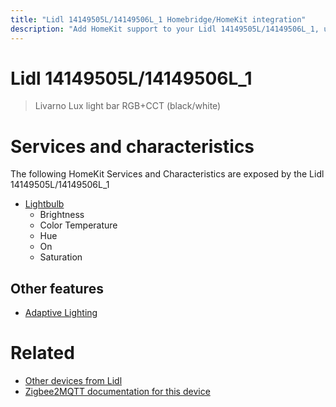 ```yaml
---
title: "Lidl 14149505L/14149506L_1 Homebridge/HomeKit integration"
description: "Add HomeKit support to your Lidl 14149505L/14149506L_1, using Homebridge, Zigbee2MQTT and homebridge-z2m."
---
```

<!---
This file has been GENERATED using src/docgen/docgen.ts
DO NOT EDIT THIS FILE MANUALLY!
-->
# Lidl 14149505L/14149506L_1
> Livarno Lux light bar RGB+CCT (black/white)


# Services and characteristics
The following HomeKit Services and Characteristics are exposed by
the Lidl 14149505L/14149506L_1

* [Lightbulb](../../light.md)
  * Brightness
  * Color Temperature
  * Hue
  * On
  * Saturation

## Other features
* [Adaptive Lighting](../../light.md)

# Related
* [Other devices from Lidl](../index.md#lidl)
* [Zigbee2MQTT documentation for this device](https://www.zigbee2mqtt.io/devices/14149505L_14149506L_1.html)